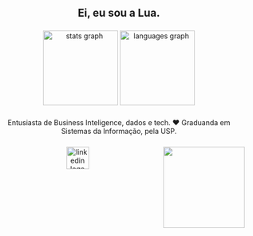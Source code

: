 <h2 align="center">Ei, eu sou a Lua.</h2>

###

<div align="center">
  <img src="https://github-readme-stats.vercel.app/api?username=thelua&hide_title=false&hide_rank=false&show_icons=true&include_all_commits=true&count_private=true&disable_animations=false&theme=dracula&locale=en&hide_border=true" height="150" alt="stats graph"  />
  <img src="https://github-readme-stats.vercel.app/api/top-langs?username=thelua&locale=en&hide_title=false&layout=compact&card_width=320&langs_count=5&theme=dracula&hide_border=true" height="150" alt="languages graph"  />
</div>

###

<p align="center">Entusiasta de Business Inteligence, dados e tech. ❤︎ Graduanda em Sistemas da Informação, pela USP.</p>

###

<img align="right" height="163" src="https://media2.giphy.com/media/v1.Y2lkPTc5MGI3NjExYXkyYTl0bTBxbm8zeTJwZ2RzZGlmbnFjM2N2ejI4azhycXN2eDhqaCZlcD12MV9pbnRlcm5hbF9naWZfYnlfaWQmY3Q9Zw/LWJ7cKyiWPCnVyuAhT/giphy.gif"  />

###

<div align="center">
  <img src="https://img.shields.io/static/v1?message=LinkedIn&logo=linkedin&label=&color=0077B5&logoColor=white&labelColor=&style=for-the-badge" height="45" alt="linkedin logo"  />
</div>

###

<br clear="both">

###
